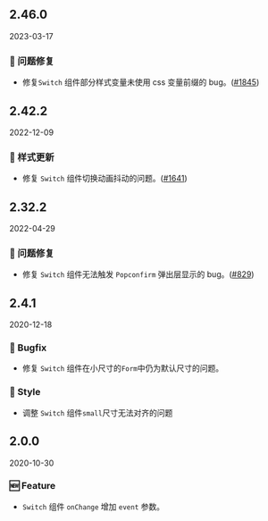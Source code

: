 ## 2.46.0

2023-03-17

### 🐛 问题修复

- 修复`Switch` 组件部分样式变量未使用 css 变量前缀的 bug。([#1845](https://github.com/arco-design/arco-design/pull/1845))

## 2.42.2

2022-12-09

### 💅 样式更新

- 修复 `Switch` 组件切换动画抖动的问题。([#1641](https://github.com/arco-design/arco-design/pull/1641))

## 2.32.2

2022-04-29

### 🐛 问题修复

- 修复 `Switch` 组件无法触发 `Popconfirm` 弹出层显示的 bug。([#829](https://github.com/arco-design/arco-design/pull/829))

## 2.4.1

2020-12-18

### 🐛 Bugfix

- 修复 `Switch` 组件在小尺寸的`Form`中仍为默认尺寸的问题。

### 💅 Style

- 调整 `Switch` 组件`small`尺寸无法对齐的问题



## 2.0.0

2020-10-30

### 🆕 Feature

- `Switch` 组件 `onChange` 增加 `event` 参数。



